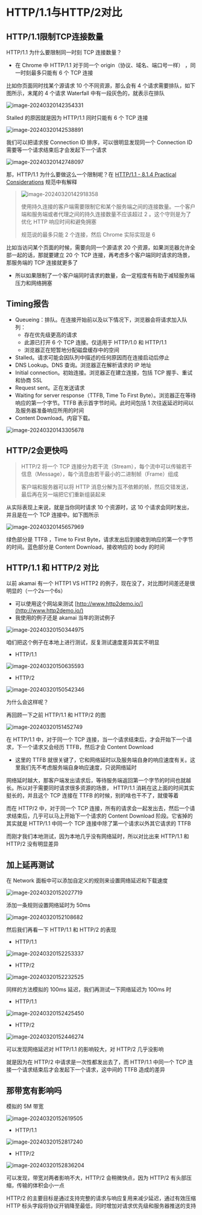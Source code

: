 # HTTP/1.1与HTTP/2对比

## HTTP/1.1限制TCP连接数量

HTTP/1.1 为什么要限制同一时刻 TCP 连接数量？

- 在 Chrome 中 HTTP/1.1 对于同一个 origin（协议、域名、端口号一样） ，同一时刻最多只能有 6 个 TCP 连接

比如你页面同时找某个源请求 10 个不同资源，那么会有 4 个请求需要排队，如下图所示，末尾的 4 个请求 Waterfall 中有一段灰色的，就表示在排队

![image-20240320142354331](https://gitee.com/lilyn/pic/raw/master/md-img/image-20240320142354331.png)

Stalled 的原因就是因为 HTTP/1.1 同时只能有 6 个 TCP 连接

![image-20240320142538891](https://gitee.com/lilyn/pic/raw/master/md-img/image-20240320142538891.png)

我们可以把请求按 Connection ID 排序，可以很明显发现同一个 Connection ID 需要等一个请求结束后才会发起下一个请求

![image-20240320142748097](https://gitee.com/lilyn/pic/raw/master/md-img/image-20240320142748097.png)

那，HTTP/1.1 为什么要做这么一个限制呢？在 [HTTP/1.1 - 8.1.4 Practical Considerations](https://datatracker.ietf.org/doc/html/rfc2616#section-8.1.4) 规范中有解释

> ![image-20240320142918358](https://gitee.com/lilyn/pic/raw/master/md-img/image-20240320142918358.png)
>
> 使用持久连接的客户端需要限制它和某个服务端之间的连接数量。一个客户端和服务端或者代理之间的持久连接数量不应该超过 2 。这个守则是为了优化 HTTP 响应时间和避免拥塞
>
> 规范说的最多只能 2 个连接，然后 Chrome 实际实现是 6 

比如当访问某个页面的时候，需要向同一个源请求 20 个资源，如果浏览器允许全部一起的话，那就要建立 20 个 TCP 连接，再考虑多个客户端同时请求的场景，那服务端的 TCP 连接就更多了

- 所以如果限制了一个客户端同时请求的数量，会一定程度有有助于减轻服务端压力和网络拥塞

## Timing报告

- Queueing：排队。在连接开始前以及以下情况下，浏览器会将请求加入队列：
  - 存在优先级更高的请求
  - 此源已打开 6 个 TCP 连接。仅适用于 HTTP/1.0 和 HTTP/1.1
  - 浏览器正在短暂地分配磁盘缓存中的空间
- Stalled。请求可能会因队列中描述的任何原因而在连接启动后停止
- DNS Lookup。DNS 查询。浏览器正在解析请求的 IP 地址
- Initial connection。初始连接。浏览器正在建立连接，包括 TCP 握手、重试和协商 SSL
- Request sent。正在发送请求
- Waiting for server response（TTFB, Time To First Byte）。浏览器正在等待响应的第一个字节。TTFB 表示首字节时间。此时间包括 1 次往返延迟时间以及服务器准备响应所用的时间
- Content Download。内容下载。

![image-20240320143305678](https://gitee.com/lilyn/pic/raw/master/md-img/image-20240320143305678.png)

## HTTP/2会更快吗

> HTTP/2 将一个 TCP 连接分为若干流（Stream），每个流中可以传输若干信息（Message），每个消息由若干最小的二进制帧（Frame）组成
>
> 客户端和服务器可以将 HTTP 消息分解为互不依赖的帧，然后交错发送，最后再在另一端把它们重新组装起来

从实际表现上来说，就是当你同时请求 10 个资源时，这 10 个请求会同时发出，并且是在一个 TCP 连接中。如下图所示

![image-20240320145657969](https://gitee.com/lilyn/pic/raw/master/md-img/image-20240320145657969.png)

绿色部分是 TTFB ，Time to First Byte，请求发出后到接收到响应的第一个字节的时间。蓝色部分是 Content Download，接收响应的 body 的时间

## HTTP/1.1 和 HTTP/2 对比

以前 akamai 有一个 HTTP1 VS HTTP2 的例子，现在没了，对比图时间差还是很明显的（一个2s一个6s）

- 可以使用这个网站来测试 [http://www.http2demo.io/](http://www.http2demo.io/)
- 我使用的例子还是 akamai 当年的测试例子

![image-20240320150344975](https://gitee.com/lilyn/pic/raw/master/md-img/image-20240320150344975.png)

咱们把这个例子在本地上进行测试，反复测试速度差异其实不明显

- HTTP/1.1

![image-20240320150635593](https://gitee.com/lilyn/pic/raw/master/md-img/image-20240320150635593.png)

- HTTP/2

![image-20240320150542346](https://gitee.com/lilyn/pic/raw/master/md-img/image-20240320150542346.png)

为什么会这样呢？

再回顾一下之前 HTTP/1.1 和 HTTP/2 的图

![image-20240320151452749](https://gitee.com/lilyn/pic/raw/master/md-img/image-20240320151452749.png)

在 HTTP/1.1 中，对于同一个 TCP 连接，当一个请求结束后，才会开始下一个请求，下一个请求又会经历 TTFB，然后才会 Content Download

- 这里的 TTFB 就很关键了，它和网络延时以及服务端自身的响应速度有关。这里我们先不考虑服务端自身响应速度，只说网络延时

网络延时越大，那客户端发出请求后，等待服务端返回第一个字节的时间也就越长。所以对于需要同时请求很多资源的场景， HTTP/1.1 消耗在这上面的时间其实挺长的，并且这个 TCP 连接在 TTFB 的时候，别的啥也干不了，就傻等着

而在 HTTP/2 中，对于同一个 TCP 连接，所有的请求会一起发出去，然后一个请求结束后，几乎可以马上开始下一个请求的 Content Download 阶段。它省掉的其实就是 HTTP/1.1 中同一个 TCP 连接中除了第一个请求以外其它请求的 TTFB 

而刚才我们本地测试，因为本地几乎没有网络延时，所以对比出来 HTTP/1.1 和 HTTP/2 没有明显差异

## 加上延再测试

在 Network 面板中可以添加自定义的规则来设置网络延迟和下载速度

![image-20240320152027719](https://gitee.com/lilyn/pic/raw/master/md-img/image-20240320152027719.png)

添加一条规则设置网络延时为 50ms

![image-20240320152108682](https://gitee.com/lilyn/pic/raw/master/md-img/image-20240320152108682.png)

然后我们再看一下 HTTP/1.1 和 HTTP/2 的表现

- HTTP/1.1

![image-20240320152253337](https://gitee.com/lilyn/pic/raw/master/md-img/image-20240320152253337.png)

- HTTP/2

![image-20240320152232525](https://gitee.com/lilyn/pic/raw/master/md-img/image-20240320152232525.png)

同样的方法模拟的 100ms 延迟，我们再测试一下网络延迟为 100ms 时

- HTTP/1.1

![image-20240320152425450](https://gitee.com/lilyn/pic/raw/master/md-img/image-20240320152425450.png)

- HTTP/2

![image-20240320152446274](https://gitee.com/lilyn/pic/raw/master/md-img/image-20240320152446274.png)

可以发现网络延迟对 HTTP/1.1 的影响较大，对 HTTP/2 几乎没影响

就是因为在 HTTP/2 中请求是一次性都发出去了，而 HTTP/1.1 中同一个 TCP 连接一个请求结束后才会发起下一个请求，这中间的 TTFB 造成的差异

## 那带宽有影响吗

模拟的 5M 带宽

![image-20240320152619505](https://gitee.com/lilyn/pic/raw/master/md-img/image-20240320152619505.png)

- HTTP/1.1

![image-20240320152817240](https://gitee.com/lilyn/pic/raw/master/md-img/image-20240320152817240.png)

- HTTP/2

![image-20240320152836204](https://gitee.com/lilyn/pic/raw/master/md-img/image-20240320152836204.png)

可以发现，带宽对两者影响不大，HTTP/2 会稍微快点，因为 HTTP/2 有头部压缩，传输的体积会小一点

HTTP/2 的主要目标是通过支持完整的请求与响应复用来减少延迟，通过有效压缩 HTTP 标头字段将协议开销降至最低，同时增加对请求优先级和服务器推送的支持